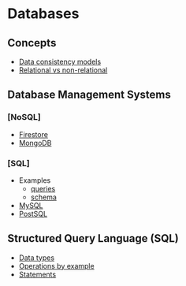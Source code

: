 Databases
=========

Concepts
--------

- [Data consistency models](./database/dcm.md)
- [Relational vs non-relational](./database/relational-nonrelational.md)

Database Management Systems
---------------------------

### [NoSQL]

- [Firestore](./database/dms/firestore.md)
- [MongoDB](./database/dms/mongo.md)

### [SQL]

- Examples
  - [queries](./database/dms/examples/queries.sql)
  - [schema](./database/dms/examples/schema.sql)
- [MySQL](./database/dms/mysql.md)
- [PostSQL](./database/dms/postsql.md)

Structured Query Language (SQL)
-------------------------------

- [Data types](./database/sql/data-types.md)
- [Operations by example](./database/sql/operations.md)
- [Statements](./database/sql/statements.md)
